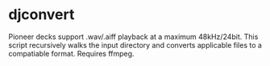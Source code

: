 # djconvert

Pioneer decks support .wav/.aiff playback at a maximum 48kHz/24bit.
This script recursively walks the input directory and converts applicable files to a compatiable format.
Requires ffmpeg.